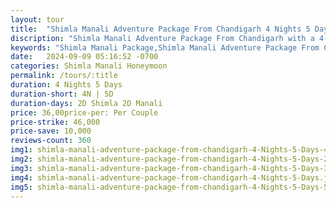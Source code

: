 ```yaml
---
layout: tour
title:  "Shimla Manali Adventure Package From Chandigarh 4 Nights 5 Days"
discription: "Shimla Manali Adventure Package From Chandigarh with a 4-night, 5-day Shimla Manali tour. Enjoy stunning views, thrilling activities, and unforgettable experiences."
keywords: "Shimla Manali Package,Shimla Manali Adventure Package From Chandigarh 4 Nights 5 Days"
date:   2024-09-09 05:16:52 -0700
categories: Shimla Manali Honeymoon
permalink: /tours/:title
duration: 4 Nights 5 Days
duration-short: 4N | 5D
duration-days: 2D Shimla 2D Manali
price: 36,00price-per: Per Couple
price-strike: 46,000
price-save: 10,000
reviews-count: 360
img1: shimla-manali-adventure-package-from-chandigarh-4-Nights-5-Days-4.jpg
img2: shimla-manali-adventure-package-from-chandigarh-4-Nights-5-Days-2.webp
img3: shimla-manali-adventure-package-from-chandigarh-4-Nights-5-Days-3.webp
img4: shimla-manali-adventure-package-from-chandigarh-4-Nights-5-Days.jpeg
img5: shimla-manali-adventure-package-from-chandigarh-4-Nights-5-Days-5.jpg
---
```



